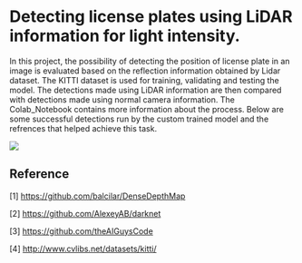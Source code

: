 # Detecting license plates using LiDAR information for light intensity.

In this project, the possibility of detecting the position of license plate in an image is evaluated based on the reflection information obtained by Lidar dataset. The KITTI dataset is used for training, validating and testing the model. The detections made using LiDAR information are then compared with detections made using normal camera information. The Colab_Notebook contains more information about the process. Below are some successful detections run by the custom trained model and the refrences that helped achieve this task. 

![](/result.png)

## Reference
[1] https://github.com/balcilar/DenseDepthMap

[2] https://github.com/AlexeyAB/darknet

[3] https://github.com/theAIGuysCode

[4] http://www.cvlibs.net/datasets/kitti/
